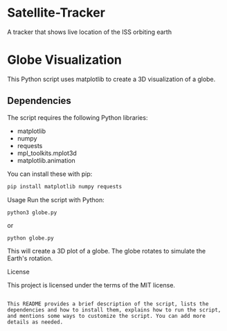 # Satellite-Tracker
A tracker that shows live location of the ISS orbiting earth

# Globe Visualization

This Python script uses matplotlib to create a 3D visualization of a globe.

## Dependencies

The script requires the following Python libraries:

- matplotlib
- numpy
- requests
- mpl_toolkits.mplot3d
- matplotlib.animation

You can install these with pip:

```bash
pip install matplotlib numpy requests
```
Usage
Run the script with Python:
```
python3 globe.py
```
or 
```
python globe.py
```

This will create a 3D plot of a globe. The globe rotates to simulate the Earth's rotation.

License

This project is licensed under the terms of the MIT license.

```

This README provides a brief description of the script, lists the dependencies and how to install them, explains how to run the script, and mentions some ways to customize the script. You can add more details as needed.


